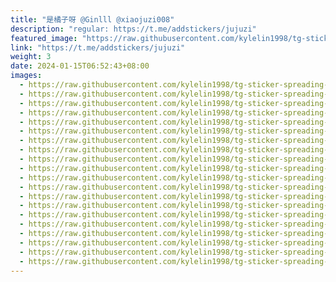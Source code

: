 ```yaml
---
title: "是橘子呀 @Ginlll @xiaojuzi008"
description: "regular: https://t.me/addstickers/jujuzi"
featured_image: "https://raw.githubusercontent.com/kylelin1998/tg-sticker-spreading-worldwide-images/main/img/ce952dfa-be04-4882-8520-c5ed2e7d6dca.jpg"
link: "https://t.me/addstickers/jujuzi"
weight: 3
date: 2024-01-15T06:52:43+08:00
images:
  - https://raw.githubusercontent.com/kylelin1998/tg-sticker-spreading-worldwide-images/main/img/ce952dfa-be04-4882-8520-c5ed2e7d6dca.jpg
  - https://raw.githubusercontent.com/kylelin1998/tg-sticker-spreading-worldwide-images/main/img/e196a230-888d-4367-9d3e-2654b982cf8a.jpg
  - https://raw.githubusercontent.com/kylelin1998/tg-sticker-spreading-worldwide-images/main/img/72d5b559-0e88-4376-a37e-f6edb96adaa5.jpg
  - https://raw.githubusercontent.com/kylelin1998/tg-sticker-spreading-worldwide-images/main/img/ed0856eb-f5fb-421f-ac5a-466abce1245b.jpg
  - https://raw.githubusercontent.com/kylelin1998/tg-sticker-spreading-worldwide-images/main/img/241e182b-8bb7-4111-a617-3636a8a42297.jpg
  - https://raw.githubusercontent.com/kylelin1998/tg-sticker-spreading-worldwide-images/main/img/dd23bb3e-d16d-4146-86a0-0af990db0c3e.jpg
  - https://raw.githubusercontent.com/kylelin1998/tg-sticker-spreading-worldwide-images/main/img/bc2018d0-072d-489d-b6ae-cc09408f18fc.jpg
  - https://raw.githubusercontent.com/kylelin1998/tg-sticker-spreading-worldwide-images/main/img/17bfc644-6524-42b3-a1b0-2badb4b91b8f.jpg
  - https://raw.githubusercontent.com/kylelin1998/tg-sticker-spreading-worldwide-images/main/img/04604753-2563-44df-afe0-643c3917c890.jpg
  - https://raw.githubusercontent.com/kylelin1998/tg-sticker-spreading-worldwide-images/main/img/1f17303d-82cd-4ee0-8370-9a396ee9b349.jpg
  - https://raw.githubusercontent.com/kylelin1998/tg-sticker-spreading-worldwide-images/main/img/f1bf74ce-8a1d-4c24-bcb0-85ea74cdcd00.jpg
  - https://raw.githubusercontent.com/kylelin1998/tg-sticker-spreading-worldwide-images/main/img/fdc0b56a-8445-4944-9907-77d2049758fb.jpg
  - https://raw.githubusercontent.com/kylelin1998/tg-sticker-spreading-worldwide-images/main/img/215e8d6b-bb49-480a-9a63-3a56d9b56b9f.jpg
  - https://raw.githubusercontent.com/kylelin1998/tg-sticker-spreading-worldwide-images/main/img/515c3498-a7aa-4e85-a2ca-f9e5d2c2094d.jpg
  - https://raw.githubusercontent.com/kylelin1998/tg-sticker-spreading-worldwide-images/main/img/85aa48ab-946f-49a9-887a-b3cd00807878.jpg
  - https://raw.githubusercontent.com/kylelin1998/tg-sticker-spreading-worldwide-images/main/img/44629ec4-3329-45fd-ae71-2079be1297c8.jpg
  - https://raw.githubusercontent.com/kylelin1998/tg-sticker-spreading-worldwide-images/main/img/99bf5676-02a6-400f-b4e6-0d2ea1abed32.jpg
  - https://raw.githubusercontent.com/kylelin1998/tg-sticker-spreading-worldwide-images/main/img/6eaddbe1-cff7-435a-b994-6bf633acfd5a.jpg
  - https://raw.githubusercontent.com/kylelin1998/tg-sticker-spreading-worldwide-images/main/img/5c1e64d2-aca2-4434-8472-014ce8ad988f.jpg
  - https://raw.githubusercontent.com/kylelin1998/tg-sticker-spreading-worldwide-images/main/img/35f3c169-deb1-4180-b6c6-0e73c4e731fa.jpg
---
```

